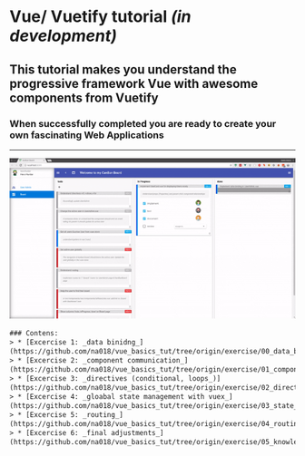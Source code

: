 # Vue/ Vuetify tutorial _(in development)_
## This tutorial makes you understand the progressive framework Vue with awesome components from Vuetify
### When successfully completed you are ready to create your own fascinating Web Applications
--------------------
![kanban board gif](assets/boardPreview.gif "Learn how to create a Kanban board Vue application")

````````````````````````````````````````````````
### Contens:
> * [Excercise 1: _data binidng_](https://github.com/na018/vue_basics_tut/tree/origin/exercise/00_data_binding)
> * [Excercise 2: _component communication_](https://github.com/na018/vue_basics_tut/tree/origin/exercise/01_components)
> * [Excercise 3: _directives (conditional, loops_)](https://github.com/na018/vue_basics_tut/tree/origin/exercise/02_directives)
> * [Excercise 4: _gloabal state management with vuex_](https://github.com/na018/vue_basics_tut/tree/origin/exercise/03_state_management_vuex)
> * [Excercise 5: _routing_](https://github.com/na018/vue_basics_tut/tree/origin/exercise/04_routing)
> * [Excercise 6: _final adjustments_](https://github.com/na018/vue_basics_tut/tree/origin/exercise/05_knowledge_transfer)
````````````````````````````````````````````````
